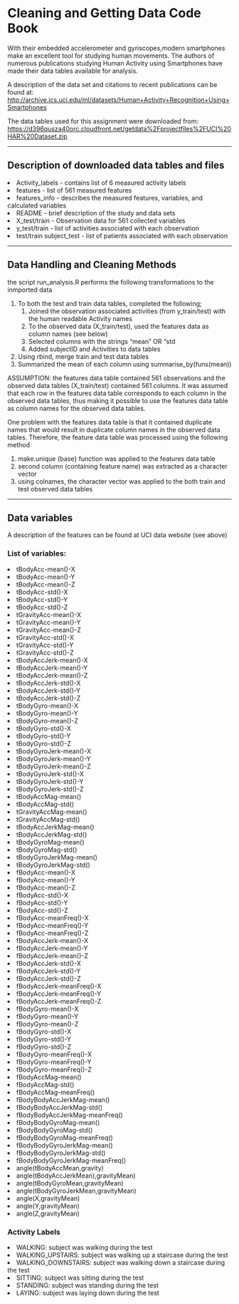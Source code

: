 # Cleaning and Getting Data Code Book

With their embedded accelerometer and gyriscopes,modern smartphones make an excellent tool for studying human movements. The authors of numerous publications studying Human Activity using Smartphones have made their data tables available for analysis.  

A description of the data set and citations to recent publications can be found at:
http://archive.ics.uci.edu/ml/datasets/Human+Activity+Recognition+Using+Smartphones

The data tables used for this assignment were downloaded from:
https://d396qusza40orc.cloudfront.net/getdata%2Fprojectfiles%2FUCI%20HAR%20Dataset.zip

___

## Description of downloaded data tables and files
<li>Activity_labels - contains list of 6 measured activity labels</li>
<li>features - list of 561 measured features</li>
<li>features_info - describes the measured features, variables, and calculated variables</li>
<li>README - brief description of the study and data sets</li>
<li>X_test/train - Observation data for 561 collected variables</li>
<li>y_test/train - list of activities associated with each observation</li>
<li>test/train subject_test - list of patients associated with each observation</li>

___

## Data Handling and Cleaning Methods
the script run_analysis.R performs the following transformations to the inmported data

1. To both the test and train data tables, completed the following;
    1. Joined the observation associated activities (from y_train/test) with the human readable Activity names
    1. To the observed data (X_train/test), used the features data as column names (see below) 
    1. Selected columns with the strings “mean” OR “std
    1. Added subjectID and Activities to data tables
1. Using rbind, merge train and test data tables
1. Summarized the mean of each column using summarise_by(funs(mean))

ASSUMPTION: the features data table contained 561 observations and the observed data tables (X_train/test) contained 561 columns.  It was assumed that each row in the features data table corresponds to each column in the observed data tables, thus making it possible to use the features data table as column names for the observed data tables.

One problem with the features data table is that it contained duplicate names that would result in duplicate column names in the observed data tables.  Therefore, the feature data table was processed using the following method

1. make.unique {base} function was applied to the features data table
2. second column (containing feature name) was extracted as a character vector
3. using colnames, the character vector was applied to the both train and test observed data tables

___

## Data variables
A description of the features can be found at UCI data website (see above)

### List of variables:
<li>tBodyAcc-mean()-X</li>
<li>tBodyAcc-mean()-Y</li>
<li>tBodyAcc-mean()-Z</li>
<li>tBodyAcc-std()-X</li>
<li>tBodyAcc-std()-Y</li>
<li>tBodyAcc-std()-Z</li>
<li>tGravityAcc-mean()-X</li>
<li>tGravityAcc-mean()-Y</li>
<li>tGravityAcc-mean()-Z</li>
<li>tGravityAcc-std()-X</li>
<li>tGravityAcc-std()-Y</li>
<li>tGravityAcc-std()-Z</li>
<li>tBodyAccJerk-mean()-X</li>
<li>tBodyAccJerk-mean()-Y</li>
<li>tBodyAccJerk-mean()-Z</li>
<li>tBodyAccJerk-std()-X</li>
<li>tBodyAccJerk-std()-Y</li>
<li>tBodyAccJerk-std()-Z</li>
<li>tBodyGyro-mean()-X</li>
<li>tBodyGyro-mean()-Y</li>
<li>tBodyGyro-mean()-Z</li>
<li>tBodyGyro-std()-X</li>
<li>tBodyGyro-std()-Y</li>
<li>tBodyGyro-std()-Z</li>
<li>tBodyGyroJerk-mean()-X</li>
<li>tBodyGyroJerk-mean()-Y</li>
<li>tBodyGyroJerk-mean()-Z</li>
<li>tBodyGyroJerk-std()-X</li>
<li>tBodyGyroJerk-std()-Y</li>
<li>tBodyGyroJerk-std()-Z</li>
<li>tBodyAccMag-mean()</li>
<li>tBodyAccMag-std()</li>
<li>tGravityAccMag-mean()</li>
<li>tGravityAccMag-std()</li>
<li>tBodyAccJerkMag-mean()</li>
<li>tBodyAccJerkMag-std()</li>
<li>tBodyGyroMag-mean()</li>
<li>tBodyGyroMag-std()</li>
<li>tBodyGyroJerkMag-mean()</li>
<li>tBodyGyroJerkMag-std()</li>
<li>fBodyAcc-mean()-X</li>
<li>fBodyAcc-mean()-Y</li>
<li>fBodyAcc-mean()-Z</li>
<li>fBodyAcc-std()-X</li>
<li>fBodyAcc-std()-Y</li>
<li>fBodyAcc-std()-Z</li>
<li>fBodyAcc-meanFreq()-X</li>
<li>fBodyAcc-meanFreq()-Y</li>
<li>fBodyAcc-meanFreq()-Z</li>
<li>fBodyAccJerk-mean()-X</li>
<li>fBodyAccJerk-mean()-Y</li>
<li>fBodyAccJerk-mean()-Z</li>
<li>fBodyAccJerk-std()-X</li>
<li>fBodyAccJerk-std()-Y</li>
<li>fBodyAccJerk-std()-Z</li>
<li>fBodyAccJerk-meanFreq()-X</li>
<li>fBodyAccJerk-meanFreq()-Y</li>
<li>fBodyAccJerk-meanFreq()-Z</li>
<li>fBodyGyro-mean()-X</li>
<li>fBodyGyro-mean()-Y</li>
<li>fBodyGyro-mean()-Z</li>
<li>fBodyGyro-std()-X</li>
<li>fBodyGyro-std()-Y</li>
<li>fBodyGyro-std()-Z</li>
<li>fBodyGyro-meanFreq()-X</li>
<li>fBodyGyro-meanFreq()-Y</li>
<li>fBodyGyro-meanFreq()-Z</li>
<li>fBodyAccMag-mean()</li>
<li>fBodyAccMag-std()</li>
<li>fBodyAccMag-meanFreq()</li>
<li>fBodyBodyAccJerkMag-mean()</li>
<li>fBodyBodyAccJerkMag-std()</li>
<li>fBodyBodyAccJerkMag-meanFreq()</li>
<li>fBodyBodyGyroMag-mean()</li>
<li>fBodyBodyGyroMag-std()</li>
<li>fBodyBodyGyroMag-meanFreq()</li>
<li>fBodyBodyGyroJerkMag-mean()</li>
<li>fBodyBodyGyroJerkMag-std()</li>
<li>fBodyBodyGyroJerkMag-meanFreq()</li>
<li>angle(tBodyAccMean,gravity)</li>
<li>angle(tBodyAccJerkMean),gravityMean)</li>
<li>angle(tBodyGyroMean,gravityMean)</li>
<li>angle(tBodyGyroJerkMean,gravityMean)</li>
<li>angle(X,gravityMean)</li>
<li>angle(Y,gravityMean)</li>
<li>angle(Z,gravityMean)</li>
</ul>

### Activity Labels
<li>WALKING: subject was walking during the test</li>
<li>WALKING_UPSTAIRS: subject was walking up a staircase during the test</li>
<li>WALKING_DOWNSTAIRS: subject was walking down a staircase during the test</li>
<li>SITTING: subject was sitting during the test</li>
<li>STANDING: subject was standing during the test</li>
<li>LAYING: subject was laying down during the test</li>
